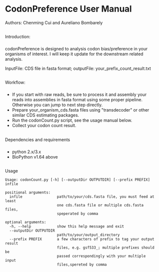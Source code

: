 # CodonPreference User Manual 
####
Authors: Chenming Cui and Aureliano Bombarely
## 
Introduction:
###
codonPreference is designed to analysis codon bias/preference in your organisms of interest.
I will keep it update for the downstream related analysis.

InputFile: CDS file in fasta format;
outputFile: your_prefix_count_result.txt
##
Workflow:
###
- If you start with raw reads, be sure to process it and assembly your reads into assemblies in fasta format using 
  some proper pipeline. Otherwise you can jump to next step directly.   
- Prepare your_organism_cds.fasta files using "transdecoder" or other similar CDS estimating packages.
- Run the codonCount.py script, see the usage manual below.
- Collect your codon count result.
##
Dependencies and requirements
###
- python 2.x/3.x
- BioPython v1.64 above
##
Usage
```
Usage: codonCount.py [-h] [--outputDir OUTPUTDIR] [--prefix PREFIX] infile

positional arguments:
  infile                path/to/your/cds.fasta file, you must feed at least
                        one cds.fasta file or multiple cds.fasta files,
                        speperated by comma

optional arguments:
  -h, --help            show this help message and exit
  --outputDir OUTPUTDIR
                        path/to/your/output_directory
  --prefix PREFIX       a few characters of prefix to tag your output result
                        files, e.g. gsf533_; multiple prefixes should be
                        passed correspondingly with your multiple input
                        files,spereted by comma

```
